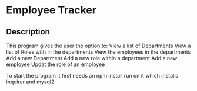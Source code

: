 # Employee Tracker

## Description

This program gives the user the option to:
    View a list of Departments
    View a list of Roles with in the departments
    View the employees in the departments
    Add a new Department
    Add a new role within a department
    Add a new employee
    Updat the role of an employee

To start the program it first needs an npm install run on it which installs inquirer and mysql2
